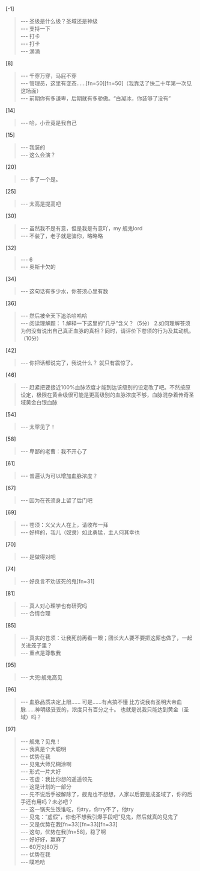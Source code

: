 
[-1] 
>--- 圣级是什么级？圣域还是神级<br>
>--- 支持一下<br>
>--- 打卡<br>
>--- 打卡<br>
>--- 滴滴<br>

[8] 
>--- 千穿万穿，马屁不穿<br>
>--- 管理员，这里有变态……[fn=50][fn=50]（我靠活了快二十年第一次见这场面）<br>
>--- 前期你有多谦卑，后期就有多骄傲。“白凝冰，你装够了没有”<br>

[14] 
>--- 哈，小丑竟是我自己<br>

[15] 
>--- 我装的<br>
>--- 这么会演？<br>

[20] 
>--- 多了一个是。<br>

[25] 
>--- 太高是提高吧<br>

[30] 
>--- 虽然我不是有意，但是我是有意吖，my 舰鬼lord<br>
>--- 不装了，老子就是骗你，略略略<br>

[32] 
>--- 6<br>
>--- 奥斯卡欠的<br>

[34] 
>--- 这句话有多少水，你苍须心里有数<br>

[36] 
>--- 然后被全天下追杀哈哈哈<br>
>--- 阅读理解题：
1.解释一下这里的“几乎”含义？（5分）
2.如何理解苍须为何没有说出自己真正血脉的真相？同时，请评价下苍须的行为及其动机。（10分）<br>

[42] 
>--- 你把话都说完了，我说什么？
就只有震惊了。<br>

[46] 
>--- 赶紧把要接近100%血脉浓度才能到达该级别的设定改了吧。不然按原设定，极限在黄金级很可能是更高级别的血脉浓度不够，血脉混杂着传奇圣域黄金白银血脉<br>

[54] 
>--- 太罕见了！<br>

[58] 
>--- 卑鄙的老曹：我不开心了<br>

[61] 
>--- 普遍认为可以增加血脉浓度？<br>

[67] 
>--- 因为在苍须身上留了后门吧<br>

[69] 
>--- 苍须：义父大人在上，请收布一拜<br>
>--- 好样的，我儿（奴隶）如此勇猛，主人何其幸也<br>

[70] 
>--- 是做得对吧<br>

[74] 
>--- 好良言不劝该死的鬼[fn=31]<br>

[81] 
>--- 真人对心理学也有研究吗<br>
>--- 合情合理<br>

[85] 
>--- 真实的苍须：让我死前再看一眼；团长大人要不要把这厮也做了，一起关进笼子里？<br>
>--- 重点是尊敬我<br>

[95] 
>--- 大兜:舰鬼高见<br>

[96] 
>--- 血脉品质决定上限……
可是……有点搞不懂
比方说我有圣明大帝血脉……神明级妥妥的，浓度只有百分之十。
也就是说我只能达到黄金（圣域）吗？<br>

[97] 
>--- 舰鬼？见鬼！<br>
>--- 我真是个大聪明<br>
>--- 优势在我<br>
>--- 见鬼大师兄糊涂啊<br>
>--- 形式一片大好<br>
>--- 苍虚：我比你想的遥遥领先<br>
>--- 这是计划的一部分<br>
>--- 先不说后手被解除了，舰鬼也不想想，人家以后要是成圣域了，你的后手还有用吗？未必吧？<br>
>--- 这一锅夹生饭谁吃，你try，你try不了，他try<br>
>--- 见鬼：“虚假”，你也不想我引爆手段吧”见鬼，然后就真的见鬼了<br>
>--- 又是优势在我[fn=33][fn=33][fn=33]<br>
>--- 这句，优势在我[fn=58]，稳了啊<br>
>--- 好好好，赢麻了<br>
>--- 60万对80万<br>
>--- 优势在我<br>
>--- 噗哈哈<br>
